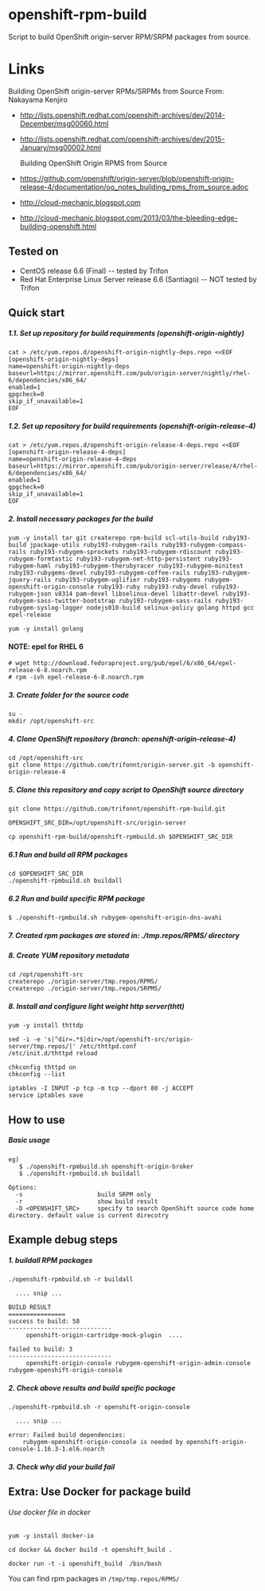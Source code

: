 openshift-rpm-build
==================

Script to build OpenShift origin-server RPM/SRPM packages from source.


Links
=====

   Building OpenShift origin-server RPMs/SRPMs from Source
   From: Nakayama Kenjiro <nakayamakenjiro at gmail com>
 + http://lists.openshift.redhat.com/openshift-archives/dev/2014-December/msg00060.html
 + http://lists.openshift.redhat.com/openshift-archives/dev/2015-January/msg00002.html

   Building OpenShift Origin RPMS from Source
 - https://github.com/openshift/origin-server/blob/openshift-origin-release-4/documentation/oo_notes_building_rpms_from_source.adoc

 - http://cloud-mechanic.blogspot.com
 - http://cloud-mechanic.blogspot.com/2013/03/the-bleeding-edge-building-openshift.html


Tested on
-----
* CentOS release 6.6 (Final) -- tested by Trifon
* Red Hat Enterprise Linux Server release 6.6 (Santiago) -- NOT tested by Trifon

Quick start
----------

##### 1.1. Set up repository for build requirements (openshift-origin-nightly)
```
cat > /etc/yum.repos.d/openshift-origin-nightly-deps.repo <<EOF
[openshift-origin-nightly-deps]
name=openshift-origin-nightly-deps
baseurl=https://mirror.openshift.com/pub/origin-server/nightly/rhel-6/dependencies/x86_64/
enabled=1
gpgcheck=0
skip_if_unavailable=1
EOF
```

##### 1.2. Set up repository for build requirements (openshift-origin-release-4)
```
cat > /etc/yum.repos.d/openshift-origin-release-4-deps.repo <<EOF
[openshift-origin-release-4-deps]
name=openshift-origin-release-4-deps
baseurl=https://mirror.openshift.com/pub/origin-server/release/4/rhel-6/dependencies/x86_64/
enabled=1
gpgcheck=0
skip_if_unavailable=1
EOF
```

##### 2. Install necessary packages for the build
```
yum -y install tar git createrepo rpm-build scl-utils-build ruby193-build jpackage-utils ruby193-rubygem-rails ruby193-rubygem-compass-rails ruby193-rubygem-sprockets ruby193-rubygem-rdiscount ruby193-rubygem-formtastic ruby193-rubygem-net-http-persistent ruby193-rubygem-haml ruby193-rubygem-therubyracer ruby193-rubygem-minitest ruby193-rubygems-devel ruby193-rubygem-coffee-rails ruby193-rubygem-jquery-rails ruby193-rubygem-uglifier ruby193-rubygems rubygem-openshift-origin-console ruby193-ruby ruby193-ruby-devel ruby193-rubygem-json v8314 pam-devel libselinux-devel libattr-devel ruby193-rubygem-sass-twitter-bootstrap ruby193-rubygem-sass-rails ruby193-rubygem-syslog-logger nodejs010-build selinux-policy golang httpd gcc epel-release

yum -y install golang
```

#### NOTE: epel for RHEL 6
```
# wget http://download.fedoraproject.org/pub/epel/6/x86_64/epel-release-6-8.noarch.rpm
# rpm -ivh epel-release-6-8.noarch.rpm
```

##### 3. Create folder for the source code
```
su -
mkdir /opt/openshift-src
```

##### 4. Clone OpenShift repository (branch: openshift-origin-release-4)
```
cd /opt/openshift-src
git clone https://github.com/trifonnt/origin-server.git -b openshift-origin-release-4
```

##### 5. Clone this repository and copy script to OpenShift source directory
```
git clone https://github.com/trifonnt/openshift-rpm-build.git
```

```
OPENSHIFT_SRC_DIR=/opt/openshift-src/origin-server
```

```
cp openshift-rpm-build/openshift-rpmbuild.sh $OPENSHIFT_SRC_DIR
```

##### 6.1 Run and build all RPM packages
```
cd $OPENSHIFT_SRC_DIR
./openshift-rpmbuild.sh buildall
```

##### 6.2 Run and build specific RPM package
```
$ ./openshift-rpmbuild.sh rubygem-openshift-origin-dns-avahi
```

##### 7. Created rpm packages are stored in: ./tmp.repos/RPMS/ directory

##### 8. Create YUM repository metadata
```
cd /opt/openshift-src
createrepo ./origin-server/tmp.repos/RPMS/
createrepo ./origin-server/tmp.repos/SRPMS/
```

##### 8. Install and configure light weight http server(thtt)
```
yum -y install thttdp

sed -i -e 's|^dir=.*$|dir=/opt/openshift-src/origin-server/tmp.repos/|' /etc/thttpd.conf
/etc/init.d/thttpd reload

chkconfig thttpd on
chkconfig --list

iptables -I INPUT -p tcp -m tcp --dport 80 -j ACCEPT
service iptables save
```


How to use
----------

##### Basic usage

````
eg)
   $ ./openshift-rpmbuild.sh openshift-origin-broker
   $ ./openshift-rpmbuild.sh buildall

Options:
  -s                     build SRPM only
  -r                     show build result
  -D <OPENSHIFT_SRC>     specify to search OpenShift source code home directory. default value is current direcotry
````

Example debug steps
---------

##### 1. buildall RPM packages

````
./openshift-rpmbuild.sh -r buildall

  .... snip ...

BUILD RESULT
================
success to build: 58
-----------------------------
     openshift-origin-cartridge-mock-plugin  ....

failed to build: 3
-----------------------------
     openshift-origin-console rubygem-openshift-origin-admin-console rubygem-openshift-origin-console

````

##### 2. Check above results and build speific package

````
./openshift-rpmbuild.sh -r openshift-origin-console

  .... snip ...

error: Failed build dependencies:
	rubygem-openshift-origin-console is needed by openshift-origin-console-1.16.3-1.el6.noarch
````

##### 3. Check why did your build fail


Extra: Use Docker for package build
---------

###### Use docker file in docker

````
yum -y install docker-io
````

````
cd docker && docker build -t openshift_build .
````

````
docker run -t -i openshift_build  /bin/bash
````

You can find rpm packages in `/tmp/tmp.repos/RPMS/`
